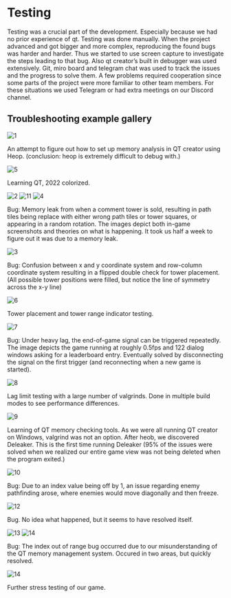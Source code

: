 # Testing

Testing was a crucial part of the development. Especially because we had no prior experience of qt. Testing was done manually. When the project advanced and got bigger and more complex, reproducing the found bugs was harder and harder. Thus we started to use screen capture to investigate the steps leading to that bug. Also qt creator’s built in debugger was used extensively. Git, miro board and telegram chat was used to track the issues and the progress to solve them. 
A few problems required cooperation since some parts of the project were more familiar to other team members. For these situations we used Telegram or had extra meetings on our Discord channel.

## Troubleshooting example gallery

![1](./assets/1.png)

An attempt to figure out how to set up memory analysis in QT creator using Heop.
(conclusion: heop is extremely difficult to debug with.)

![5](./assets/5.png)

Learning QT, 2022 colorized.

![2](./assets/2.png)
![11](./assets/11.png)
![4](./assets/4.png)

Bug: Memory leak from when a comment tower is sold, resulting in path tiles being replace with either wrong path tiles or tower squares, or appearing in a random rotation. The images depict both in-game screenshots and theories on what is happening. It took us half a week to figure out it was due to a memory leak.

![3](./assets/3.png)

Bug: Confusion between x and y coordinate system and row-column coordinate system resulting in a flipped double check for tower placement. (All possible tower positions were filled, but notice the line of symmetry across the x-y line)

![6](./assets/6.png)

Tower placement and tower range indicator testing.

![7](./assets/7.png)

Bug: Under heavy lag, the end-of-game signal can be triggered repeatedly. The image depicts the game running at roughly 0.5fps and 122 dialog windows asking for a leaderboard entry. Eventually solved by disconnecting the signal on the first trigger (and reconnecting when a new game is started).

![8](./assets/8.png)

Lag limit testing with a large number of valgrinds. Done in multiple build modes to see performance differences.

![9](./assets/9.png)

Learning of QT memory checking tools. As we were all running QT creator on Windows, valgrind was not an option. After heob, we discovered Deleaker. This is the first time running Deleaker (95% of the issues were solved when we realized our entire game view was not being deleted when the program exited.)

![10](./assets/10.png)

Bug: Due to an index value being off by 1, an issue regarding enemy pathfinding arose, where enemies would move diagonally and then freeze.

![12](./assets/12.png)

Bug. No idea what happened, but it seems to have resolved itself.

![13](./assets/13.png)
![14](./assets/14.png)

Bug: The index out of range bug occurred due to our misunderstanding of the QT memory management system. Occured in two areas, but quickly resolved.

![14](./assets/15.png)

Further stress testing of our game.
